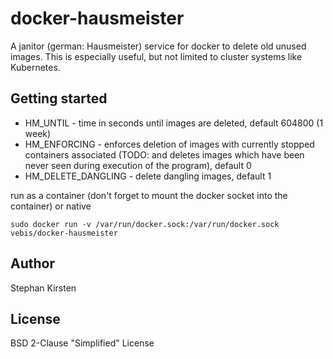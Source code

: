 # docker-hausmeister
A janitor (german: Hausmeister) service for docker to delete old unused images. This is especially useful, but not limited to cluster systems like Kubernetes.

## Getting started

* HM_UNTIL - time in seconds until images are deleted, default 604800 (1 week)
* HM_ENFORCING - enforces deletion of images with currently stopped containers associated (TODO: and deletes images which have been never seen during execution of the program), default 0
* HM_DELETE_DANGLING - delete dangling images, default 1

run as a container (don't forget to mount the docker socket into the container) or native

```
sudo docker run -v /var/run/docker.sock:/var/run/docker.sock vebis/docker-hausmeister
```

## Author

Stephan Kirsten

## License

BSD 2-Clause "Simplified" License
